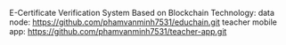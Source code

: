 E-Certificate Verification System Based on Blockchain Technology:
data node: https://github.com/phamvanminh7531/educhain.git
teacher mobile app: https://github.com/phamvanminh7531/teacher-app.git
